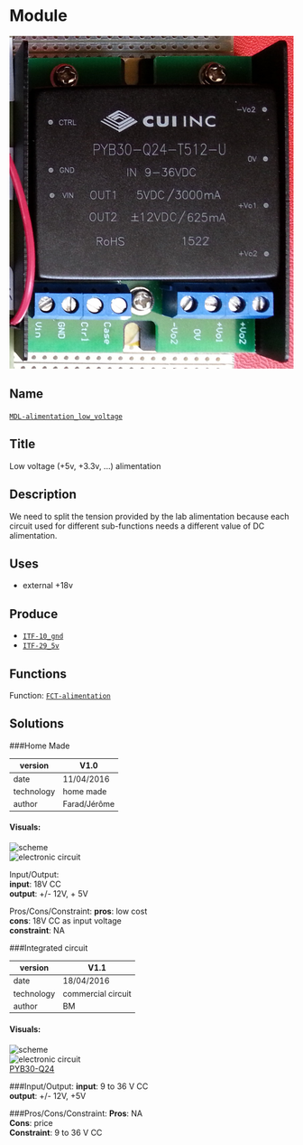 # Module
![](viewme.jpg)

## Name
[`MDL-alimentation_low_voltage`]()

## Title
Low voltage (+5v, +3.3v, ...) alimentation

## Description
We need to split the tension provided by the lab alimentation  because each circuit used for different sub-functions needs a different value of DC alimentation.  

## Uses
* external +18v

## Produce
* [`ITF-10_gnd`](../../interfaces/ITF-10_gnd)
* [`ITF-29_5v`](../../interfaces/ITF-29_5v)

## Functions
Function: [`FCT-alimentation`](../../functions/alimentation)

## Solutions  

###Home Made  

version      | V1.0  
------------- | -------------  
date     |11/04/2016  
technology|home made 
author|Farad/Jérôme

#### Visuals:
![scheme](doc/images/home_made/scheme.jpg)  
![electronic circuit](doc/images/home_made/circuit.jpg)  

Input/Output:  
**input**: 18V CC  
**output**: +/- 12V, + 5V  

Pros/Cons/Constraint: 
**pros**: low cost  
**cons**: 18V CC as input voltage  
**constraint**: NA  

###Integrated circuit 

version      | V1.1  
------------- | -------------  
date     |18/04/2016  
technology|commercial circuit 
author|BM



#### Visuals:
![scheme](doc/images/home_made/scheme.jpg)  
![electronic circuit](doc/images/home_made/circuit.jpg)  
[PYB30-Q24](http://www.cui.com/product/resource/pyb30-u.pdf)  

###Input/Output:
**input**: 9 to 36 V CC  
**output**: +/- 12V, +5V  

###Pros/Cons/Constraint: 
**Pros**: NA  
**Cons**: price  
**Constraint**:  9 to 36 V CC  


